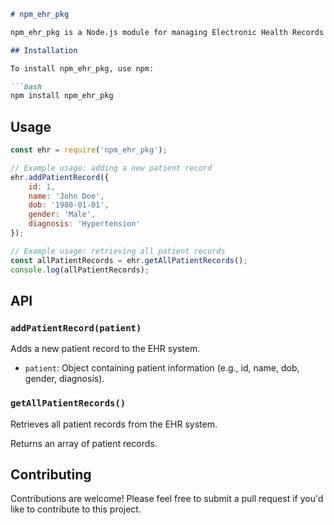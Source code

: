 
```markdown
# npm_ehr_pkg

npm_ehr_pkg is a Node.js module for managing Electronic Health Records (EHR) in healthcare applications.

## Installation

To install npm_ehr_pkg, use npm:

```bash
npm install npm_ehr_pkg
```

## Usage

```javascript
const ehr = require('npm_ehr_pkg');

// Example usage: adding a new patient record
ehr.addPatientRecord({
    id: 1,
    name: 'John Doe',
    dob: '1980-01-01',
    gender: 'Male',
    diagnosis: 'Hypertension'
});

// Example usage: retrieving all patient records
const allPatientRecords = ehr.getAllPatientRecords();
console.log(allPatientRecords);
```

## API

### `addPatientRecord(patient)`

Adds a new patient record to the EHR system.

- `patient`: Object containing patient information (e.g., id, name, dob, gender, diagnosis).

### `getAllPatientRecords()`

Retrieves all patient records from the EHR system.

Returns an array of patient records.

## Contributing

Contributions are welcome! Please feel free to submit a pull request if you'd like to contribute to this project.
